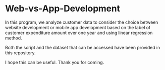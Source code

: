 # Web-vs-App-Development

In this program, we analyze customer data to consider the choice between website development or mobile app development based on the label of customer expenditure amount over one year and using linear regression method.

Both the script and the dataset that can be accessed have been provided in this repository.

I hope this can be useful. Thank you for coming.
